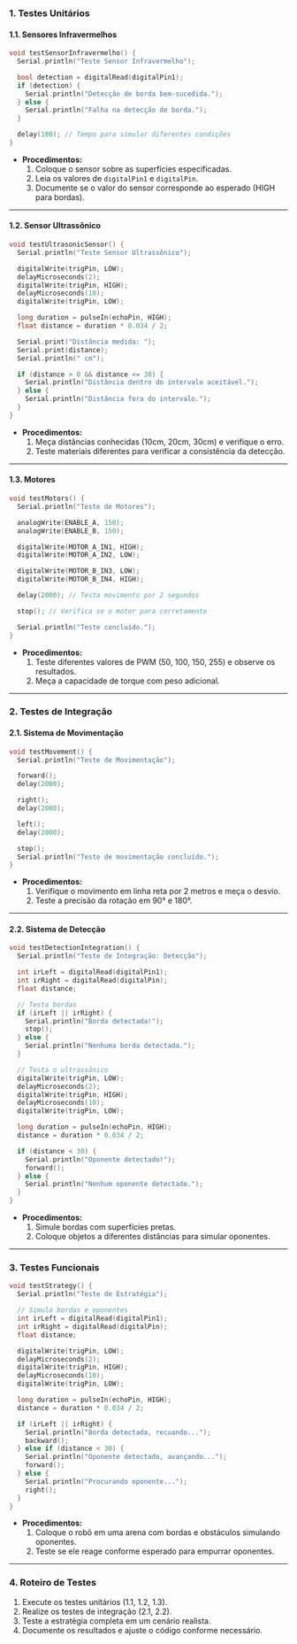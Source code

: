 ### **1. Testes Unitários**

#### **1.1. Sensores Infravermelhos**

```cpp
void testSensorInfravermelho() {
  Serial.println("Teste Sensor Infravermelho");

  bool detection = digitalRead(digitalPin1);
  if (detection) {
    Serial.println("Detecção de borda bem-sucedida.");
  } else {
    Serial.println("Falha na detecção de borda.");
  }

  delay(100); // Tempo para simular diferentes condições
}
```

- **Procedimentos:**
  1. Coloque o sensor sobre as superfícies especificadas.
  2. Leia os valores de `digitalPin1` e `digitalPin`.
  3. Documente se o valor do sensor corresponde ao esperado (HIGH para bordas).

---

#### **1.2. Sensor Ultrassônico**

```cpp
void testUltrasonicSensor() {
  Serial.println("Teste Sensor Ultrassônico");

  digitalWrite(trigPin, LOW);
  delayMicroseconds(2);
  digitalWrite(trigPin, HIGH);
  delayMicroseconds(10);
  digitalWrite(trigPin, LOW);

  long duration = pulseIn(echoPin, HIGH);
  float distance = duration * 0.034 / 2;

  Serial.print("Distância medida: ");
  Serial.print(distance);
  Serial.println(" cm");

  if (distance > 0 && distance <= 30) {
    Serial.println("Distância dentro do intervalo aceitável.");
  } else {
    Serial.println("Distância fora do intervalo.");
  }
}
```

- **Procedimentos:**
  1. Meça distâncias conhecidas (10cm, 20cm, 30cm) e verifique o erro.
  2. Teste materiais diferentes para verificar a consistência da detecção.

---

#### **1.3. Motores**

```cpp
void testMotors() {
  Serial.println("Teste de Motores");

  analogWrite(ENABLE_A, 150);
  analogWrite(ENABLE_B, 150);

  digitalWrite(MOTOR_A_IN1, HIGH);
  digitalWrite(MOTOR_A_IN2, LOW);

  digitalWrite(MOTOR_B_IN3, LOW);
  digitalWrite(MOTOR_B_IN4, HIGH);

  delay(2000); // Testa movimento por 2 segundos

  stop(); // Verifica se o motor para corretamente

  Serial.println("Teste concluído.");
}
```

- **Procedimentos:**
  1. Teste diferentes valores de PWM (50, 100, 150, 255) e observe os resultados.
  2. Meça a capacidade de torque com peso adicional.

---

### **2. Testes de Integração**

#### **2.1. Sistema de Movimentação**

```cpp
void testMovement() {
  Serial.println("Teste de Movimentação");

  forward();
  delay(2000);

  right();
  delay(2000);

  left();
  delay(2000);

  stop();
  Serial.println("Teste de movimentação concluído.");
}
```

- **Procedimentos:**
  1. Verifique o movimento em linha reta por 2 metros e meça o desvio.
  2. Teste a precisão da rotação em 90° e 180°.

---

#### **2.2. Sistema de Detecção**

```cpp
void testDetectionIntegration() {
  Serial.println("Teste de Integração: Detecção");

  int irLeft = digitalRead(digitalPin1);
  int irRight = digitalRead(digitalPin);
  float distance;

  // Testa bordas
  if (irLeft || irRight) {
    Serial.println("Borda detectada!");
    stop();
  } else {
    Serial.println("Nenhuma borda detectada.");
  }

  // Testa o ultrassônico
  digitalWrite(trigPin, LOW);
  delayMicroseconds(2);
  digitalWrite(trigPin, HIGH);
  delayMicroseconds(10);
  digitalWrite(trigPin, LOW);

  long duration = pulseIn(echoPin, HIGH);
  distance = duration * 0.034 / 2;

  if (distance < 30) {
    Serial.println("Oponente detectado!");
    forward();
  } else {
    Serial.println("Nenhum oponente detectado.");
  }
}
```

- **Procedimentos:**
  1. Simule bordas com superfícies pretas.
  2. Coloque objetos a diferentes distâncias para simular oponentes.

---

### **3. Testes Funcionais**

```cpp
void testStrategy() {
  Serial.println("Teste de Estratégia");

  // Simula bordas e oponentes
  int irLeft = digitalRead(digitalPin1);
  int irRight = digitalRead(digitalPin);
  float distance;

  digitalWrite(trigPin, LOW);
  delayMicroseconds(2);
  digitalWrite(trigPin, HIGH);
  delayMicroseconds(10);
  digitalWrite(trigPin, LOW);

  long duration = pulseIn(echoPin, HIGH);
  distance = duration * 0.034 / 2;

  if (irLeft || irRight) {
    Serial.println("Borda detectada, recuando...");
    backward();
  } else if (distance < 30) {
    Serial.println("Oponente detectado, avançando...");
    forward();
  } else {
    Serial.println("Procurando oponente...");
    right();
  }
}
```

- **Procedimentos:**
  1. Coloque o robô em uma arena com bordas e obstáculos simulando oponentes.
  2. Teste se ele reage conforme esperado para empurrar oponentes.

---

### **4. Roteiro de Testes**
1. Execute os testes unitários (1.1, 1.2, 1.3).
2. Realize os testes de integração (2.1, 2.2).
3. Teste a estratégia completa em um cenário realista.
4. Documente os resultados e ajuste o código conforme necessário.